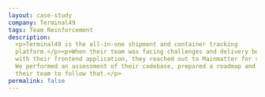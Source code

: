 ```yaml
---
layout: case-study
company: Terminal49
tags: Team Reinforcement
description:
  <p>Terminal49 is the all-in-one shipment and container tracking
  platform.</p><p>When their team was facing challenges and delivery bottlenecks
  with their frontend application, they reached out to Mainmatter for support.
  We performed an assessment of their codebase, prepared a roadmap and supported
  their team to follow that.</p>
permalink: false
---
```

